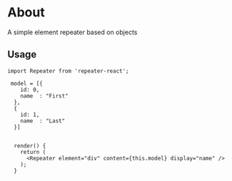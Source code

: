 # About

A simple element repeater based on objects

## Usage
```
import Repeater from 'repeater-react';
```

```
 model = [{
    id: 0,
    name  : "First"
  },
  {
    id: 1,
    name  : "Last"
  }]


  render() {
    return (
      <Repeater element="div" content={this.model} display="name" />
    );
  }
  ```